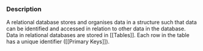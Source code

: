 ### Description
A relational database stores and organises data in a structure such that data can be identified and accessed in relation to other data in the database. Data in relational databases are stored in [[Tables]].  Each row in the table has a unique identifier ([[Primary Keys]]).